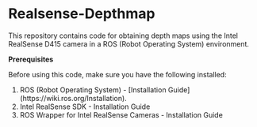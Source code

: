# Realsense-Depthmap
[//]: <> (Get depth map using realsense D415 camera)
This repository contains code for obtaining depth maps using the Intel RealSense D415 camera in a ROS (Robot Operating System) environment.

**Prerequisites**

Before using this code, make sure you have the following installed:

<ol>
  <li>ROS (Robot Operating System) - [Installation Guide](https://wiki.ros.org/Installation).</li>
  <li>Intel RealSense SDK - Installation Guide</li>
  <li>ROS Wrapper for Intel RealSense Cameras - Installation Guide</li>
</ol>




